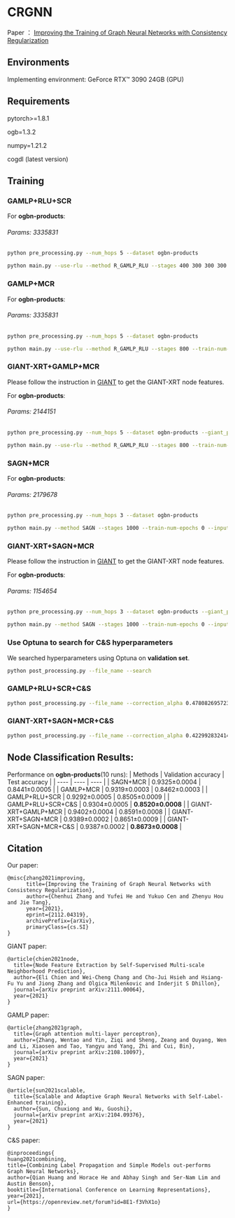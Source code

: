 # CRGNN

Paper ： [Improving the Training of Graph Neural Networks with Consistency Regularization](https://arxiv.org/abs/2112.04319)
## Environments

Implementing environment: GeForce RTX™ 3090 24GB (GPU)

## Requirements

pytorch>=1.8.1

ogb=1.3.2

numpy=1.21.2

cogdl (latest version)

## Training

### GAMLP+RLU+SCR

For **ogbn-products**:

###### Params: 3335831

```bash
python pre_processing.py --num_hops 5 --dataset ogbn-products

python main.py --use-rlu --method R_GAMLP_RLU --stages 400 300 300 300 300 300 --train-num-epochs 0 0 0 0 0 0 --threshold 0.85 --input-drop 0.2 --att-drop 0.5 --label-drop 0 --pre-process --residual --dataset ogbn-products --num-runs 10 --eval 10 --act leaky_relu --batch_size 50000 --patience 300 --n-layers-1 4 --n-layers-2 4 --bns --gama 0.1 --consis --tem 0.5 --lam 0.1 --hidden 512 --ema
```

### GAMLP+MCR

For **ogbn-products**:

###### Params: 3335831

```bash
python pre_processing.py --num_hops 5 --dataset ogbn-products

python main.py --use-rlu --method R_GAMLP_RLU --stages 800 --train-num-epochs 0 --input-drop 0.2 --att-drop 0.5 --label-drop 0 --pre-process --residual --dataset ogbn-products --num-runs 10 --eval 10 --act leaky_relu --batch_size 100000 --patience 300 --n-layers-1 4 --n-layers-2 4 --bns --gama 0.1 --tem 0.5 --lam 0.5 --ema --mean_teacher --ema_decay 0.999 --lr 0.001 --adap --gap 10 --warm_up 150 --top 0.9 --down 0.8 --kl --kl_lam 0.2 --hidden 512

```

### GIANT-XRT+GAMLP+MCR

Please follow the instruction in [GIANT](https://github.com/amzn/pecos/tree/mainline/examples/giant-xrt) to get the GIANT-XRT node features. 

For **ogbn-products**:

###### Params: 2144151

```bash
python pre_processing.py --num_hops 5 --dataset ogbn-products --giant_path " "

python main.py --use-rlu --method R_GAMLP_RLU --stages 800 --train-num-epochs 0 --input-drop 0.2 --att-drop 0.5 --label-drop 0 --pre-process --residual --dataset ogbn-products --num-runs 10 --eval 10 --act leaky_relu --batch_size 100000 --patience 300 --n-layers-1 4 --n-layers-2 4 --bns --gama 0.1 --tem 0.5 --lam 0.5 --ema --mean_teacher --ema_decay 0.99 --lr 0.001 --adap --gap 10 --warm_up 150 --kl --kl_lam 0.2 --hidden 256 --down 0.7 --top 0.9 --giant

```

### SAGN+MCR

For **ogbn-products**:

###### Params: 2179678

```bash
python pre_processing.py --num_hops 3 --dataset ogbn-products

python main.py --method SAGN --stages 1000 --train-num-epochs 0 --input-drop 0.2 --att-drop 0.4 --pre-process --residual --dataset ogbn-products --num-runs 10 --eval 10 --batch_size 100000 --patience 300 --tem 0.5 --lam 0.5 --ema --mean_teacher --ema_decay 0.99 --lr 0.001 --adap --gap 20 --warm_up 150 --top 0.85 --down 0.75 --kl --kl_lam 0.01 --hidden 512 --zero-inits --dropout 0.5 --num-heads 1  --label-drop 0.5  --mlp-layer 2 --num_hops 3 --label_num_hops 14
```

### GIANT-XRT+SAGN+MCR

Please follow the instruction in [GIANT](https://github.com/amzn/pecos/tree/mainline/examples/giant-xrt) to get the GIANT-XRT node features. 

For **ogbn-products**:

###### Params: 1154654

```bash
python pre_processing.py --num_hops 3 --dataset ogbn-products --giant_path " "

python main.py --method SAGN --stages 1000 --train-num-epochs 0 --input-drop 0.2 --att-drop 0.4 --pre-process --residual --dataset ogbn-products --num-runs 10 --eval 10 --batch_size 50000 --patience 300 --tem 0.5 --lam 0.5 --ema --mean_teacher --ema_decay 0.99 --lr 0.001 --adap --gap 20 --warm_up 100 --top 0.85 --down 0.75 --kl --kl_lam 0.02 --hidden 256 --zero-inits --dropout 0.5 --num-heads 1  --label-drop 0.5  --mlp-layer 1 --num_hops 3 --label_num_hops 9 --giant

```

### Use Optuna to search for C&S hyperparameters

We searched hyperparameters using Optuna on **validation set**.
```bash
python post_processing.py --file_name --search
```

### GAMLP+RLU+SCR+C&S
```bash
python post_processing.py --file_name --correction_alpha 0.4780826957236622 --smoothing_alpha 0.40049734940262954
```

### GIANT-XRT+SAGN+MCR+C&S
```bash
python post_processing.py --file_name --correction_alpha 0.42299283241438157 --smoothing_alpha 0.4294212449832242
```

## Node Classification Results:

Performance on **ogbn-products**(10 runs):
| Methods   | Validation accuracy  | Test accuracy  |
|  ----  | ----  |  ---- |
| SAGN+MCR  | 0.9325±0.0004 | 0.8441±0.0005  |
| GAMLP+MCR  | 0.9319±0.0003 | 0.8462±0.0003  |
| GAMLP+RLU+SCR  | 0.9292±0.0005 |  0.8505±0.0009  |
| GAMLP+RLU+SCR+C&S  | 0.9304±0.0005 |  **0.8520±0.0008**  |
| GIANT-XRT+GAMLP+MCR  | 0.9402±0.0004 | 0.8591±0.0008 |
| GIANT-XRT+SAGN+MCR  | 0.9389±0.0002 |  0.8651±0.0009  |
| GIANT-XRT+SAGN+MCR+C&S  | 0.9387±0.0002 | **0.8673±0.0008** |


## Citation
Our paper:
```
@misc{zhang2021improving,
      title={Improving the Training of Graph Neural Networks with Consistency Regularization}, 
      author={Chenhui Zhang and Yufei He and Yukuo Cen and Zhenyu Hou and Jie Tang},
      year={2021},
      eprint={2112.04319},
      archivePrefix={arXiv},
      primaryClass={cs.SI}
}
```

GIANT paper:
```
@article{chien2021node,
  title={Node Feature Extraction by Self-Supervised Multi-scale Neighborhood Prediction},
  author={Eli Chien and Wei-Cheng Chang and Cho-Jui Hsieh and Hsiang-Fu Yu and Jiong Zhang and Olgica Milenkovic and Inderjit S Dhillon},
  journal={arXiv preprint arXiv:2111.00064},
  year={2021}
}
```
GAMLP paper:
```
@article{zhang2021graph,
  title={Graph attention multi-layer perceptron},
  author={Zhang, Wentao and Yin, Ziqi and Sheng, Zeang and Ouyang, Wen and Li, Xiaosen and Tao, Yangyu and Yang, Zhi and Cui, Bin},
  journal={arXiv preprint arXiv:2108.10097},
  year={2021}
}
```


SAGN paper:

```
@article{sun2021scalable,
  title={Scalable and Adaptive Graph Neural Networks with Self-Label-Enhanced training},
  author={Sun, Chuxiong and Wu, Guoshi},
  journal={arXiv preprint arXiv:2104.09376},
  year={2021}
}
```

C&S paper:

```
@inproceedings{
huang2021combining,
title={Combining Label Propagation and Simple Models out-performs Graph Neural Networks},
author={Qian Huang and Horace He and Abhay Singh and Ser-Nam Lim and Austin Benson},
booktitle={International Conference on Learning Representations},
year={2021},
url={https://openreview.net/forum?id=8E1-f3VhX1o}
}
```
